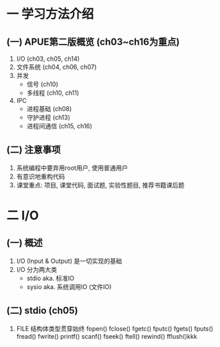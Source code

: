 # 一 学习方法介绍
## (一) APUE第二版概览 (ch03~ch16为重点)
1. I/O (ch03, ch05, ch14)
2. 文件系统 (ch04, ch06, ch07)
3. 并发
    - 信号 (ch10)
    - 多线程 (ch10, ch11)
4. IPC
    - 进程基础 (ch08)
    - 守护进程 (ch13)
    - 进程间通信 (ch15, ch16)

## (二) 注意事项
1. 系统编程中要弃用root用户, 使用普通用户
2. 有意识地重构代码
3. 课堂重点: 项目, 课堂代码, 面试题, 实验性题目, 推荐书籍课后题

# 二 I/O
## (一) 概述
1. I/O (Input & Output) 是一切实现的基础
2. I/O 分为两大类
    - stdio aka. 标准IO
    - sysio aka. 系统调用IO (文件IO)
## (二) stdio (ch05)
1. FILE 结构体类型贯穿始终
fopen()
fclose()
fgetc()
fputc()
fgets()
fputs()
fread()
fwrite()
printf()
scanf()
fseek()
ftell()
rewind()
fflush()kkk